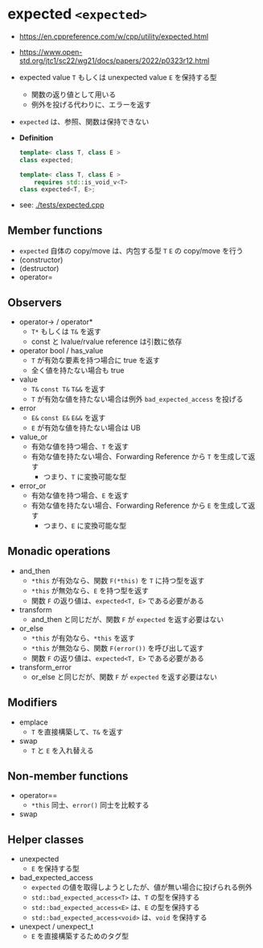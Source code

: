 # expected `<expected>`
- <https://en.cppreference.com/w/cpp/utility/expected.html>
- <https://www.open-std.org/jtc1/sc22/wg21/docs/papers/2022/p0323r12.html>
- expected value `T` もしくは unexpected value `E` を保持する型
  - 関数の返り値として用いる
  - 例外を投げる代わりに、エラーを返す
- `expected` は、参照、関数は保持できない


- **Definition**
  ```C++
  template< class T, class E >
  class expected;

  template< class T, class E >
      requires std::is_void_v<T>
  class expected<T, E>;
  ```

- see: [./tests/expected.cpp](./tests/expected.cpp)


## Member functions
- `expected` 自体の copy/move は、内包する型 `T` `E` の copy/move を行う
- (constructor)
- (destructor)
- operator=


## Observers
- operator-> / operator*
  - `T*` もしくは `T&` を返す
  - const と lvalue/rvalue reference は引数に依存
- operator bool / has_value
  - `T` が有効な要素を持つ場合に true を返す
  - 全く値を持たない場合も true
- value
  - `T&` `const T&` `T&&` を返す
  - `T` が有効な値を持たない場合は例外 `bad_expected_access` を投げる
- error
  - `E&` `const E&` `E&&` を返す
  - `E` が有効な値を持たない場合は UB
- value_or
  - 有効な値を持つ場合、`T` を返す
  - 有効な値を持たない場合、Forwarding Reference から `T` を生成して返す
    - つまり、`T` に変換可能な型
- error_or
  - 有効な値を持つ場合、`E` を返す
  - 有効な値を持たない場合、Forwarding Reference から `E` を生成して返す
    - つまり、`E` に変換可能な型


## Monadic operations
- and_then
  - `*this` が有効なら、関数 `F(*this)` を `T` に持つ型を返す
  - `*this` が無効なら、`E` を持つ型を返す
  - 関数 `F` の返り値は、`expected<T, E>` である必要がある
- transform
  - and_then と同じだが、関数 `F` が `expected` を返す必要はない
- or_else
  - `*this` が有効なら、`*this` を返す
  - `*this` が無効なら、関数 `F(error())` を呼び出して返す
  - 関数 `F` の返り値は、`expected<T, E>` である必要がある
- transform_error
  - or_else と同じだが、関数 `F` が `expected` を返す必要はない


## Modifiers
- emplace
  - `T` を直接構築して、`T&` を返す
- swap
  - `T` と `E` を入れ替える


## Non-member functions
- operator==
  - `*this` 同士、`error()` 同士を比較する
- swap


## Helper classes
- unexpected
  - `E` を保持する型
- bad_expected_access
  - `expected` の値を取得しようとしたが、値が無い場合に投げられる例外
  - `std::bad_expected_access<T>` は、`T` の型を保持する
  - `std::bad_expected_access<E>` は、`E` の型を保持する
  - `std::bad_expected_access<void>` は、`void` を保持する
- unexpect / unexpect_t
  - `E` を直接構築するためのタグ型
